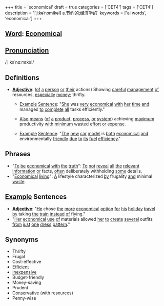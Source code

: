 +++
title = 'economical'
draft = true
categories = ['CET4']
tags = ['CET4']
description = '[ˌiːkəˈnɔmikəl] a.节约的;经济学的'
keywords = ['ai words', 'economical']
+++

## [Word](/en/post/word/): [Economical](/en/post/economical/)

## [Pronunciation](/en/post/pronunciation/)
/ˌiːkəˈnɑːmɪkəl/

## Definitions
- **[Adjective](/en/post/adjective/)**: ([of](/en/post/of/) [a](/en/post/a/) [person](/en/post/person/) [or](/en/post/or/) [their](/en/post/their/) actions) Showing [careful](/en/post/careful/) [management](/en/post/management/) [of](/en/post/of/) resources, [especially](/en/post/especially/) [money](/en/post/money/); thrifty.
  - [Example](/en/post/example/) [Sentence](/en/post/sentence/): "[She](/en/post/she/) was [very](/en/post/very/) [economical](/en/post/economical/) [with](/en/post/with/) [her](/en/post/her/) [time](/en/post/time/) [and](/en/post/and/) managed [to](/en/post/to/) [complete](/en/post/complete/) [all](/en/post/all/) tasks efficiently."
  
  - [Also](/en/post/also/) [means](/en/post/means/) ([of](/en/post/of/) [a](/en/post/a/) [product](/en/post/product/), [process](/en/post/process/), [or](/en/post/or/) [system](/en/post/system/)) achieving [maximum](/en/post/maximum/) productivity [with](/en/post/with/) [minimum](/en/post/minimum/) wasted [effort](/en/post/effort/) [or](/en/post/or/) [expense](/en/post/expense/).
  - [Example](/en/post/example/) [Sentence](/en/post/sentence/): "[The](/en/post/the/) [new](/en/post/new/) [car](/en/post/car/) [model](/en/post/model/) is [both](/en/post/both/) [economical](/en/post/economical/) [and](/en/post/and/) environmentally [friendly](/en/post/friendly/) [due](/en/post/due/) [to](/en/post/to/) [its](/en/post/its/) [fuel](/en/post/fuel/) [efficiency](/en/post/efficiency/)."

## Phrases
- "[To](/en/post/to/) [be](/en/post/be/) [economical](/en/post/economical/) [with](/en/post/with/) [the](/en/post/the/) [truth](/en/post/truth/)": [To](/en/post/to/) [not](/en/post/not/) [reveal](/en/post/reveal/) [all](/en/post/all/) [the](/en/post/the/) [relevant](/en/post/relevant/) [information](/en/post/information/) [or](/en/post/or/) facts, [often](/en/post/often/) deliberately withholding [some](/en/post/some/) details.
- "[Economical](/en/post/economical/) [living](/en/post/living/)": [A](/en/post/a/) lifestyle characterized [by](/en/post/by/) frugality [and](/en/post/and/) minimal [waste](/en/post/waste/).

## [Example](/en/post/example/) Sentences
- **[Adjective](/en/post/adjective/)**: "[He](/en/post/he/) chose [the](/en/post/the/) [more](/en/post/more/) [economical](/en/post/economical/) [option](/en/post/option/) [for](/en/post/for/) [his](/en/post/his/) [holiday](/en/post/holiday/) [travel](/en/post/travel/) [by](/en/post/by/) taking [the](/en/post/the/) [train](/en/post/train/) [instead](/en/post/instead/) [of](/en/post/of/) flying."
- "[Her](/en/post/her/) [economical](/en/post/economical/) [use](/en/post/use/) [of](/en/post/of/) materials allowed [her](/en/post/her/) [to](/en/post/to/) [create](/en/post/create/) [several](/en/post/several/) outfits [from](/en/post/from/) [just](/en/post/just/) [one](/en/post/one/) [dress](/en/post/dress/) [pattern](/en/post/pattern/)."

## Synonyms
- Thrifty
- Frugal
- Cost-effective
- [Efficient](/en/post/efficient/)
- [Inexpensive](/en/post/inexpensive/)
- Budget-friendly
- Money-saving
- Prudent
- [Conservative](/en/post/conservative/) ([with](/en/post/with/) resources)
- Penny-wise
